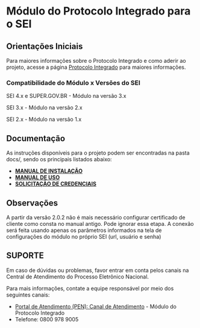 # Módulo do Protocolo Integrado para o SEI

## Orientações Iniciais

Para maiores informações sobre o Protocolo Integrado e como aderir ao projeto, acesse a página [Protocolo Integrado](https://www.gov.br/economia/pt-br/assuntos/processo-eletronico-nacional/conteudo/protocolo-integrado-1) para maiores informações. 


### Compatibilidade do Módulo x Versões do SEI

SEI 4.x e SUPER.GOV.BR - Módulo na versão 3.x

SEI 3.x - Módulo na versão 2.x

SEI 2.x - Módulo na versão 1.x


## Documentação

As instruções disponíveis para o projeto podem ser encontradas na pasta docs/, sendo os principais listados abaixo:

- **[MANUAL DE INSTALAÇÃO](docs/INSTALACAO.md)**
- **[MANUAL DE USO](docs/Manual_de_Uso.pdf)**
- **[SOLICITAÇÃO DE CREDENCIAIS](https://www.gov.br/economia/pt-br/assuntos/processo-eletronico-nacional/conteudo/protocolo-integrado-1/solicitacao-de-credenciais-para-uso-do-web-service)**

## Observações

A partir da versão 2.0.2 não é mais necessário configurar certificado de cliente como consta no manual antigo. Pode ignorar essa etapa.
A conexão será feita usando apenas os parâmetros informados na tela de configurações do módulo no próprio SEI (url, usuário e senha)
	

## SUPORTE

Em caso de dúvidas ou problemas, favor entrar em conta pelos canais na Central de Atendimento do Processo Eletrônico Nacional.

Para mais informações, contate a equipe responsável por meio dos seguintes canais:

-   [Portal de Atendimento (PEN): Canal de Atendimento](https://portaldeservicos.economia.gov.br/)  - Módulo do Protocolo Integrado
-   Telefone: 0800 978 9005
